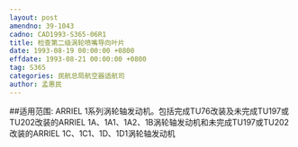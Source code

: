 ```yaml
---
layout: post
amendno: 39-1043
cadno: CAD1993-S365-06R1
title: 检查第二级涡轮喷嘴导向叶片
date: 1993-08-19 00:00:00 +0800
effdate: 1993-08-21 00:00:00 +0800
tag: S365
categories: 民航总局航空器适航司
author: 孟惠民
---
```


##适用范围:
ARRIEL 1系列涡轮轴发动机。包括完成TU76改装及未完成TU197或TU202改装的ARRIEL 1A、1A1、1A2、1B涡轮轴发动机和未完成TU197或TU202改装的ARRIEL 1C、1C1、1D、1D1涡轮轴发动机

